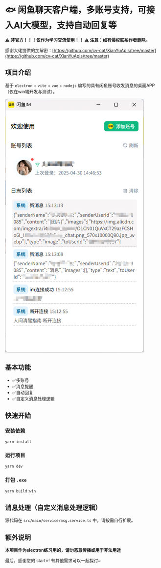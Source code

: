 # 🐟 闲鱼聊天客户端，多账号支持，可接入AI大模型，支持自动回复等

**⚠️ 非官方！！！仅作为学习交流使用！！**
**⚠️ 注意：如有侵权联系作者删除。**

感谢大佬提供的加解密：[https://github.com/cv-cat/XianYuApis/tree/master](https://github.com/cv-cat/XianYuApis/tree/master)

## 项目介绍

基于 `electron` + `vite` + `vue` + `nodejs` 编写的具有闲鱼账号收发消息的桌面APP（仅在win端开发与测试）。

![/docs/images/des.png](./docs/images/des.png)

## 基本功能

- ✅多账号
- ✅消息提醒
- ✅自动回复
- ✅自定义消息处理逻辑

## 快速开始

### 安装依赖

```bash
yarn install
```

### 运行项目

```bash
yarn dev
```

### 打包 `.exe` 

```bash
yarn build:win
```

## 消息处理（自定义消息处理逻辑）

源代码在 `src/main/service/msg.service.ts` 中，请按需自行扩展。


## 额外说明

**本项目作为electron练习用的，请勿恶意传播或用于非法用途**

最后，感谢您的 start⭐!  有其他需求可以一起探讨~
